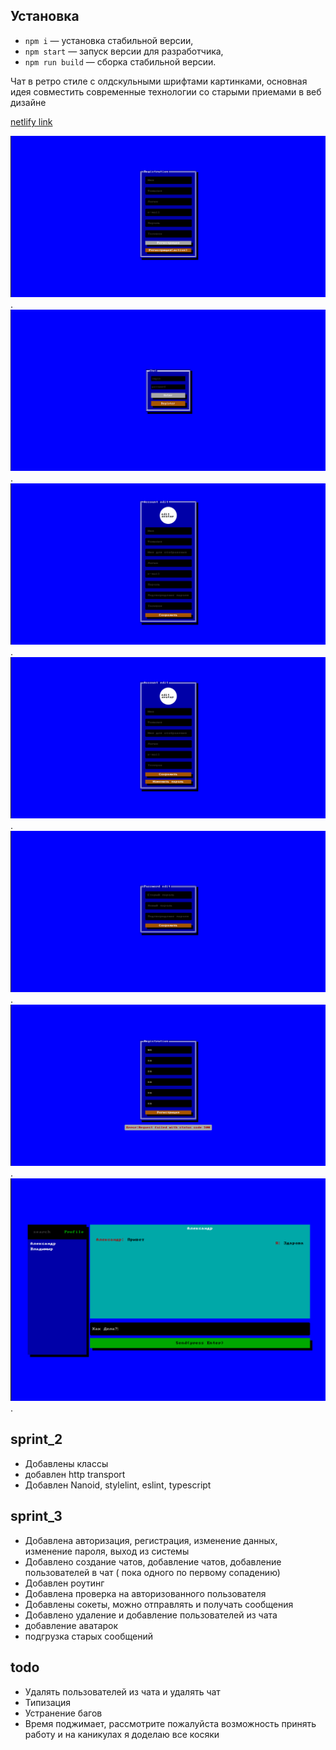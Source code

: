 ## Установка

- `npm i` — установка стабильной версии,
- `npm start` — запуск версии для разработчика,
- `npm run build` — сборка стабильной версии.

Чат в ретро стиле с олдскульными шрифтами картинками, основная идея совместить современные технологии со старыми приемами в веб дизайне

[netlify link](https://ilyakaverinchat.netlify.app/)

![picture1](/ui/Screenshot%20from%202023-03-08%2015-01-41.png).
![picture2](/ui/Screenshot%20from%202023-03-06%2022-35-36.png).
![picture3](/ui/Screenshot%20from%202023-03-08%2015-13-07.png).
![picture1](/ui/Screenshot%20from%202023-03-08%2015-15-52.png).
![picture1](/ui/Screenshot%20from%202023-03-08%2015-18-06.png).
![picture1](/ui/Screenshot%20from%202023-03-08%2015-21-10.png).
![picture1](/ui/Screenshot%20from%202023-03-08%2015-39-30.png).

## sprint_2

- Добавлены классы
- добавлен http transport
- Добавлен Nanoid, stylelint, eslint, typescript
## sprint_3
- Добавлена авторизация, регистрация, изменение данных, изменение пароля, выход из системы
- Добавлено  создание чатов, добавление чатов, добавление пользователей в чат ( пока одного по первому сопадению)
- Добавлен роутинг
- Добавлена проверка на авторизованного пользователя
- Добавлены сокеты, можно отправлять и получать сообщения
- Добавлено удаление и добавление пользователей из чата
- добавление аватарок
- подгрузка старых сообщений

## todo
- Удалять пользователей из чата и удалять чат
- Типизация
- Устранение багов
- Время поджимает, рассмотрите пожалуйста возможность принять работу и на каникулах я доделаю все косяки

